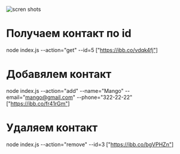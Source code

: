 

![scren shots](https://ibb.co/dj73P23)






# Получаем контакт по id
node index.js --action="get" --id=5
["https://ibb.co/vdqk4fj"]

# Добавялем контакт
node index.js --action="add" --name="Mango" --email="mango@gmail.com" --phone="322-22-22"
["https://ibb.co/fr41rGm"]

# Удаляем контакт
node index.js --action="remove" --id=3
["https://ibb.co/bgVPHZn"]
